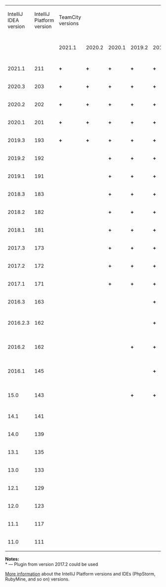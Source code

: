 [//]: # (title: IntelliJ Platform Plugin Compatibility)
[//]: # (auxiliary-id: IntelliJ Platform Plugin Compatibility)

<table>
<tr>
<td>

IntelliJ IDEA version

</td>
<td>

IntelliJ Platform version

</td>
<td>

TeamCity versions

</td>
</tr>
<tr>
<td></td>
<td></td>

<td>2021.1</td>
<td>2020.2</td>
<td>2020.1</td>

<td>

2019.2

</td>

<td>

2019.1

</td>
<td>

2018.2

</td>
<td>

2018.1

</td>
<td>

2017.2

</td>
<td>

2017.1\*

</td>
<td>

10.0 \*

</td>
<td>

9.1 \*

</td>
<td>

9.0 \*

</td>
<td>

8.1

</td>
<td>

8.0

</td>
<td>

7.1

</td>
<td>

7.0

</td>
</tr>


<tr>
<td>

2021.1

</td>
<td>

211

</td>

<td>

__\+__

</td>

<td>

__\+__

</td>

<td>

__\+__

</td>
<td>

__\+__

</td>
<td>

__\+__

</td>
<td>

__\+__

</td>
<td>

__\+__

</td>
<td>

__\+__

</td>
<td>

__\+__

</td>
<td>

__\+__

</td>

<td>

</td>
<td></td>
<td></td>
<td></td>
<td></td>
<td></td>
<td></td>
</tr>

<tr>
<td>

2020.3

</td>
<td>

203

</td>

<td>

__\+__

</td>

<td>

__\+__

</td>

<td>

__\+__

</td>
<td>

__\+__

</td>
<td>

__\+__

</td>
<td>

__\+__

</td>
<td>

__\+__

</td>
<td>

__\+__

</td>
<td>

__\+__

</td>
<td>

__\+__

</td>

<td>

</td>
<td></td>
<td></td>
<td></td>
<td></td>
<td></td>
<td></td>
</tr>

<tr>
<td>

2020.2

</td>
<td>

202

</td>

<td>

__\+__

</td>

<td>

__\+__

</td>

<td>

__\+__

</td>
<td>

__\+__

</td>
<td>

__\+__

</td>
<td>

__\+__

</td>
<td>

__\+__

</td>
<td>

__\+__

</td>
<td>

__\+__

</td>

<td>

__\+__

</td>
<td></td>
<td></td>
<td></td>
<td></td>
<td></td>
<td></td>
</tr>

<tr>
<td>

2020.1

</td>
<td>

201

</td>

<td>

__\+__

</td>

<td>

__\+__

</td>

<td>

__\+__

</td>

<td>

__\+__

</td>
<td>

__\+__

</td>
<td>

__\+__

</td>
<td>

__\+__

</td>
<td>

__\+__

</td>
<td>

__\+__

</td>
<td>

__\+__

</td>

<td>

</td>
<td></td>
<td></td>
<td></td>
<td></td>
<td></td>
<td></td>
</tr>

<tr>
<td>

2019.3

</td>
<td>

193

</td>

<td>

__\+__

</td>

<td>

__\+__

</td>

<td>

__\+__

</td>
<td>

__\+__

</td>
<td>

__\+__

</td>
<td>

__\+__

</td>
<td>

__\+__

</td>
<td>

__\+__

</td>
<td>

__\+__

</td>

<td>

__\+__

</td>
<td></td>
<td></td>
<td></td>
<td></td>
<td></td>
<td></td>
</tr>

<tr>
<td>

2019.2

</td>
<td>

192

</td>

<td></td>

<td>


</td>

<td>

__\+__

</td>

<td>

__\+__

</td>

<td>

__\+__

</td>
<td>

__\+__

</td>
<td>

__\+__

</td>
<td>

__\+__

</td>
<td>

__\+__

</td>
<td>

__\+__

</td>

<td></td>
<td></td>
<td></td>
<td></td>
<td></td>
<td></td>
<td></td>
</tr>
<tr>
<td>

2019.1

</td>
<td>

191

</td>

<td></td>

<td>


</td>

<td>

__\+__

</td>

<td>

__\+__

</td>
<td>

__\+__

</td>
<td>

__\+__

</td>
<td>

__\+__

</td>
<td>

__\+__

</td>
<td>

__\+__

</td>
<td>

__\+__

</td>
<td></td>
<td></td>
<td></td>
<td></td>
<td></td>
<td></td>
</tr>
<tr>
<td>

2018.3

</td>
<td>

183

</td>

<td></td>

<td>



</td>

<td>

__\+__

</td>
<td>

__\+__

</td>
<td>

__\+__

</td>
<td>

__\+__

</td>
<td>

__\+__

</td>
<td>

__\+__

</td>
<td>

__\+__

</td>
<td>

__\+__

</td>
<td></td>
<td></td>
<td></td>
<td></td>
<td></td>
<td></td>
</tr>
<tr>
<td>

2018.2

</td>

<td>

182

</td>

<td></td>

<td>



</td>

<td>

__\+__

</td>

<td>

__\+__

</td>

<td>

__\+__

</td>
<td>

__\+__

</td>
<td>

__\+__

</td>
<td>

__\+__

</td>
<td>

__\+__

</td>
<td>

__\+__

</td>
<td></td>
<td></td>
<td></td>
<td></td>
<td></td>
<td></td>
</tr>
<tr>
<td>

2018.1

</td>
<td>

181

</td>

<td></td>

<td>


</td>

<td>

__\+__

</td>

<td>

__\+__

</td>
<td>

__\+__

</td>
<td>

__\+__

</td>
<td>

__\+__

</td>
<td>

__\+__

</td>
<td>

__\+__

</td>
<td>

__\+__

</td>
<td></td>
<td></td>
<td></td>
<td></td>
<td></td>
</tr>
<tr>
<td>

2017.3

</td>
<td>

173

</td>

<td></td>

<td>


</td>
<td>

__\+__

</td>
<td>

__\+__

</td>
<td>

__\+__

</td>
<td>

__\+__

</td>
<td>

__\+__

</td>
<td>

__\+__

</td>
<td>

__\+__

</td>
<td>

__\+__

</td>
<td></td>
<td></td>
<td></td>
<td></td>
<td></td>
</tr>
<tr>
<td>

2017.2

</td>

<td>

172

</td>

<td></td>

<td>

</td>
<td>

__\+__

</td>
<td>

__\+__

</td>
<td>

__\+__

</td>
<td>

__\+__

</td>
<td>

__\+__

</td>
<td>

__\+__

</td>
<td>

__\+__

</td>
<td>

__\+__

</td>
<td></td>
<td></td>
<td></td>
<td></td>
<td></td>
<td></td>
</tr>
<tr>
<td>

2017.1

</td>

<td>

171

</td>

<td></td>
<td>

</td>
<td>

__\+__

</td>
<td>

__\+__

</td>
<td>

__\+__

</td>
<td>

__\+__

</td>
<td>

__\+__

</td>
<td>

__\+__

</td>
<td>

__\+__

</td>
<td>

__\+__

</td>
<td></td>
<td></td>
<td></td>
<td></td>
<td></td>
</tr>
<tr>
<td>

2016.3

</td>
<td>

163

</td>
<td></td>
<td></td>
<td></td>
<td></td>
<td>

__\+__

</td>
<td>

__\+__

</td>
<td>

__\+__

</td>
<td>

__\+__

</td>
<td>

__\+__

</td>
<td>

__\+__

</td>
<td>

__\+__

</td>
<td></td>
<td></td>
<td></td>
<td></td>
<td></td>
<td></td>
</tr>
<tr>
<td>

2016.2.3

</td>
<td>

162

</td>
<td></td>
<td></td>
<td></td>
<td></td>
<td>

__\+__

</td>
<td>

__\+__

</td>
<td>

__\+__

</td>
<td>

__\+__

</td>
<td>

__\+__

</td>
<td>

__\+__

</td>
<td>

[TW-46864](https://youtrack.jetbrains.com/issue/TW-46864)

</td>
<td></td>
<td></td>
<td></td>
<td></td>
<td></td>
</tr>
<tr>
<td>

2016.2

</td>
<td>

162

</td>
<td></td>
<td></td>
<td></td>
<td>

__\+__

</td>
<td>

__\+__

</td>
<td>

__\+__

</td>
<td>

__\+__

</td>
<td>

__\+__

</td>
<td>

__\+__

</td>
<td>

__\+__

</td>
<td>

No Info

</td>
<td></td>
<td></td>
<td></td>
<td></td>
</tr>
<tr>
<td>

2016.1

</td>
<td>

145

</td>
<td></td>
<td></td>
<td></td>
<td></td>
<td>

__\+__

</td>
<td>

__\+__

</td>
<td>

__\+__

</td>
<td>

__\+__

</td>
<td>

__\+__

</td>
<td>

__\+__

</td>
<td>

__\+__

</td>
<td>

No Info

</td>
<td></td>
<td></td>
<td></td>
<td></td>
</tr>
<tr>
<td>

15.0

</td>
<td>

143

</td>
<td></td>
<td></td>
<td></td>
<td>

__\+__

</td>
<td>

__\+__

</td>
<td>

__\+__

</td>
<td>

__\+__

</td>
<td>

__\+__

</td>
<td>

__\+__

</td>
<td>

__\+__

</td>
<td>

__9.0.5\+__

</td>
<td>

[TW-41314](https://youtrack.jetbrains.com/issue/TW-41314)

</td>
<td></td>
<td></td>
<td></td>
<td></td>
</tr>
<tr>
<td>

14.1

</td>
<td>

141

</td>
<td></td>
<td></td>
<td></td>
<td></td>
<td></td>
<td></td>
<td></td>
<td></td>
<td>

__\+__

</td>
<td>

__\+__

</td>
<td>

__\+__

</td>
<td>

__\+__

</td>
<td>

__8.1.5\+__

</td>
<td></td>
<td></td>
<td></td>
</tr>
<tr>
<td>

14.0

</td>
<td>

139

</td>
<td></td>
<td></td>
<td></td>
<td></td>
<td></td>
<td></td>
<td></td>
<td></td>
<td>

__\+__

</td>
<td>

__\+__

</td>
<td>

__\+__

</td>
<td>

__\+__

</td>
<td>

__8.1.5\+__

</td>
<td></td>
<td></td>
<td></td>
</tr>
<tr>
<td>

13.1

</td>
<td>

135

</td>
<td></td>
<td></td>
<td></td>
<td></td>
<td></td>
<td></td>
<td></td>
<td>

__\+__

</td>
<td>

__\+__

</td>
<td>

__\+__

</td>
<td>

__\+__

</td>
<td>

__\+__

</td>
<td>

__\+__

</td>
<td>

__\+__

</td>
<td></td>
</tr>
<tr>
<td>

13.0

</td>
<td>

133

</td>
<td></td>
<td></td>
<td></td>
<td></td>
<td></td>
<td></td>
<td></td>
<td>

__\+__

</td>
<td>

__\+__

</td>
<td>

__\+__

</td>
<td>

__\+__

</td>
<td>

__\+__

</td>
<td>

__\+__

</td>
<td>

__\+__

</td>
<td></td>
</tr>
<tr>
<td>

12.1

</td>
<td>

129

</td>
<td></td>
<td></td>
<td></td>
<td></td>
<td></td>
<td></td>
<td></td>
<td></td>
<td></td>
<td>

__\+__

</td>
<td>

__\+__

</td>
<td>

__\+__

</td>
<td>

__\+__

</td>
<td>

__\+__

</td>
<td></td>
</tr>
<tr>
<td>

12.0

</td>
<td>

123

</td>
<td></td>
<td></td>
<td></td>
<td></td>
<td></td>
<td></td>
<td></td>
<td></td>
<td></td>
<td></td>
<td>

__\+__

</td>
<td>

__\+__

</td>
<td>

__\+__

</td>
<td>

__\+__

</td>
<td>

__\+__

</td>
<td></td>
</tr>
<tr>
<td>

11.1

</td>
<td>

117

</td>
<td></td>
<td></td>
<td></td>
<td></td>
<td></td>
<td></td>
<td></td>
<td></td>
<td></td>
<td></td>
<td>

__\+__

</td>
<td>

__\+__

</td>
<td>

__\+__

</td>
<td>

__\+__

</td>
<td>

__\+__

</td>
<td>

__\+__

</td>
</tr>
<tr>
<td>

11.0

</td>
<td>

111

</td>
<td></td>
<td></td>
<td></td>
<td></td>
<td></td>
<td></td>
<td></td>
<td></td>
<td></td>
<td></td>
<td></td>
<td></td>
<td>

__\+__

</td>
<td>

__\+__

</td>
<td>

__\+__

</td>
<td>

__\+__

</td>
</tr>
</table>

__Notes:__   
\* — Plugin from version 2017.2 could be used


[More information](http://www.jetbrains.org/intellij/sdk/docs/basics/getting_started/build_number_ranges.html) about the IntelliJ Platform versions and IDEs (PhpStorm, RubyMine, and so on) versions.
